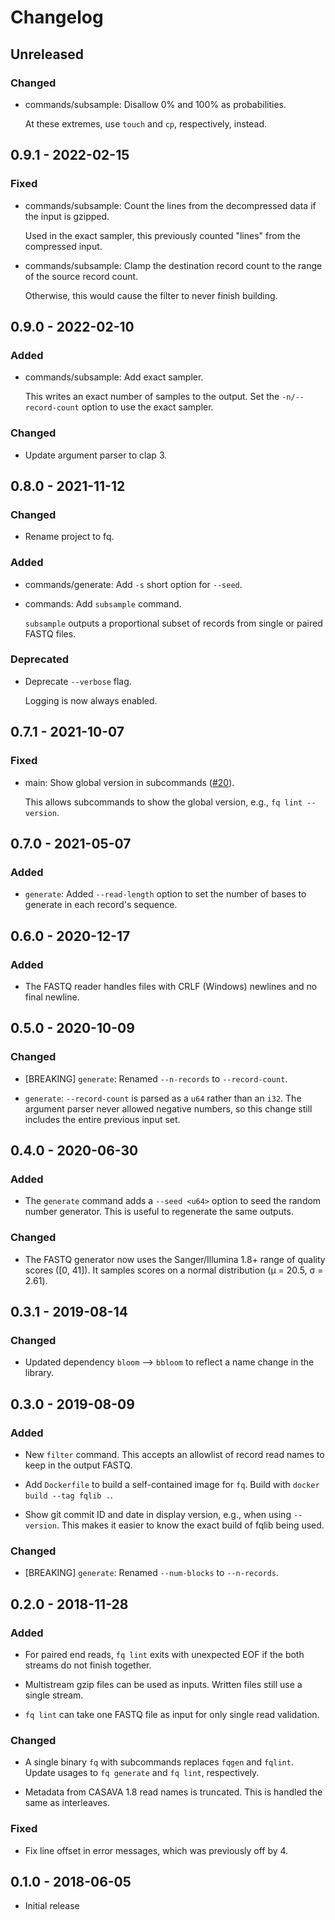 # Changelog

## Unreleased

### Changed

  * commands/subsample: Disallow 0% and 100% as probabilities.

    At these extremes, use `touch` and `cp`, respectively, instead.

## 0.9.1 - 2022-02-15

### Fixed

  * commands/subsample: Count the lines from the decompressed data if the input
    is gzipped.

    Used in the exact sampler, this previously counted "lines" from the
    compressed input.

  * commands/subsample: Clamp the destination record count to the range of the
    source record count.

    Otherwise, this would cause the filter to never finish building.

## 0.9.0 - 2022-02-10

### Added

  * commands/subsample: Add exact sampler.

    This writes an exact number of samples to the output. Set the
    `-n/--record-count` option to use the exact sampler.

### Changed

  * Update argument parser to clap 3.

## 0.8.0 - 2021-11-12

### Changed

  * Rename project to fq.

### Added

  * commands/generate: Add `-s` short option for `--seed`.

  * commands: Add `subsample` command.

    `subsample` outputs a proportional subset of records from single or paired
    FASTQ files.

### Deprecated

  * Deprecate `--verbose` flag.

    Logging is now always enabled.

## 0.7.1 - 2021-10-07

### Fixed

  * main: Show global version in subcommands ([#20]).

    This allows subcommands to show the global version, e.g., `fq lint
    --version`.

[#20]: https://github.com/stjude-rust-labs/fq/issues/20

## 0.7.0 - 2021-05-07

### Added

  * `generate`: Added `--read-length` option to set the number of bases to
    generate in each record's sequence.

## 0.6.0 - 2020-12-17

### Added

  * The FASTQ reader handles files with CRLF (Windows) newlines and no final
    newline.

## 0.5.0 - 2020-10-09

### Changed

  * [BREAKING] `generate`: Renamed `--n-records` to `--record-count`.

  * `generate`: `--record-count` is parsed as a `u64` rather than an `i32`. The
    argument parser never allowed negative numbers, so this change still
    includes the entire previous input set.

## 0.4.0 - 2020-06-30

### Added

  * The `generate` command adds a `--seed <u64>` option to seed the random
    number generator. This is useful to regenerate the same outputs.

### Changed

  * The FASTQ generator now uses the Sanger/Illumina 1.8+ range of
    quality scores ([0, 41]). It samples scores on a normal distribution (μ =
    20.5, σ = 2.61).

## 0.3.1 - 2019-08-14

### Changed

  * Updated dependency `bloom` --> `bbloom` to reflect a name change in the library.

## 0.3.0 - 2019-08-09

### Added

  * New `filter` command. This accepts an allowlist of record read names to
    keep in the output FASTQ.

  * Add `Dockerfile` to build a self-contained image for `fq`. Build with
    `docker build --tag fqlib .`.

  * Show git commit ID and date in display version, e.g., when using
    `--version`. This makes it easier to know the exact build of fqlib being
    used.

### Changed

  * [BREAKING] `generate`: Renamed `--num-blocks` to `--n-records`.

## 0.2.0 - 2018-11-28

### Added

  * For paired end reads, `fq lint` exits with unexpected EOF if the both
    streams do not finish together.

  * Multistream gzip files can be used as inputs. Written files still use a
    single stream.

  * `fq lint` can take one FASTQ file as input for only single read validation.

### Changed

  * A single binary `fq` with subcommands replaces `fqgen` and `fqlint`. Update
    usages to `fq generate` and `fq lint`, respectively.

  * Metadata from CASAVA 1.8 read names is truncated. This is handled the same
    as interleaves.

### Fixed

  * Fix line offset in error messages, which was previously off by 4.

## 0.1.0 - 2018-06-05

  * Initial release
